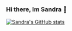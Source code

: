 ### Hi there, Im Sandra 👋
[![Sandra's GitHub stats](https://github-readme-stats.vercel.app/api?username=ssandra102)](https://github.com/ssandra102/github-readme-stats)
<!--
**ssandra102/ssandra102** is a ✨ _special_ ✨ repository because its `README.md` (this file) appears on your GitHub profile.

Here are some ideas to get you started:

- 🔭 I’m currently working on ...
- 🌱 I’m currently learning ...
- 👯 I’m looking to collaborate on ...
- 🤔 I’m looking for help with ...
- 💬 Ask me about ...
- 📫 How to reach me: ...
- 😄 Pronouns: ...
- ⚡ Fun fact: ...
-->

